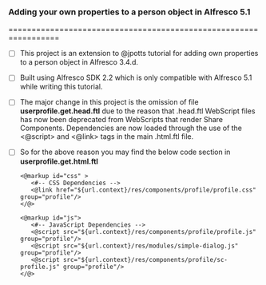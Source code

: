 ### Adding your own properties to a person object in Alfresco 5.1
=================================================================
- [ ] This project is an extension to @jpotts tutorial for adding own properties to a person object in Alfresco 3.4.d.
- [ ] Built using Alfresco SDK 2.2 which is only compatible with Alfresco 5.1 while writing this tutorial.
- [ ] The major change in this project is the omission of file **userprofile.get.head.ftl** due to the reason that .head.ftl WebScript files has now been deprecated from WebScripts that render Share Components. Dependencies are now loaded through the use of the <@script> and <@link> tags in the main .html.ftl file.
- [ ] So for the above reason you may find the below code section in **userprofile.get.html.ftl** 
  ```
  <@markup id="css" >
     <#-- CSS Dependencies -->
     <@link href="${url.context}/res/components/profile/profile.css" group="profile"/>
  </@>
  
  <@markup id="js">
     <#-- JavaScript Dependencies -->
     <@script src="${url.context}/res/components/profile/profile.js" group="profile"/>
     <@script src="${url.context}/res/modules/simple-dialog.js" group="profile"/>
     <@script src="${url.context}/res/components/profile/sc-profile.js" group="profile"/>
  </@>
  ```

